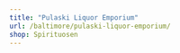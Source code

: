 ```yaml
---
title: "Pulaski Liquor Emporium"
url: /baltimore/pulaski-liquor-emporium/
shop: Spirituosen
---
```

